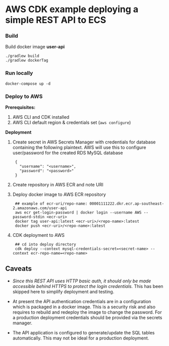 # AWS CDK example deploying a simple REST API to ECS


### Build

Build docker image **user-api**

    ./gradlew build
    ./gradlew dockerTag

### Run locally

    docker-compose up -d

### Deploy to AWS

**Prerequisites:** 
1. AWS CLI and CDK installed
1. AWS CLI default region & credentials set (`aws configure`)

**Deployment**

1. Create secret in AWS Secrets Manager with credentials for database containing the following plaintext. 
    AWS will use this to configure user/password for the created RDS MySQL database

        {
          "username": "<username>",
          "password": "<password>"
        }

1. Create repository in AWS ECR and note URI

1. Deploy docker image to AWS ECR repository

        ## example of ecr-uri/repo-name: 00001111222.dkr.ecr.ap-southeast-2.amazonaws.com/user-api
        aws ecr get-login-password | docker login --username AWS --password-stdin <ecr-uri>
        docker tag user-api:latest <ecr-uri>/<repo-name>:latest
        docker push <ecr-uri>/<repo-name>:latest

1. CDK deployment to AWS

        ## cd into deploy directory
        cdk deploy --context mysql-credentials-secret=<secret-name> --context ecr-repo-name=<repo-name>

## Caveats

- _Since this REST API uses HTTP basic auth, it should only be made accessible behind HTTPS 
    to protect the login credentials._ This has been skipped here to simplify deployment and testing.
    
- At present the API authentication credentials are in a configuration which is packaged in a docker image. 
    This is a security risk and also requires to rebuild and redeploy the image to change the password. 
    For a production deployment credentials should be provided via the secrets manager.
    
- The API application is configured to generate/update the SQL tables automatically. 
    This may not be ideal for a production deployment.

